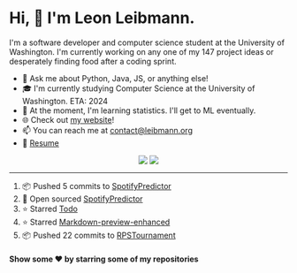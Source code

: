 # Hi, 👋 I'm Leon Leibmann.
I'm a software developer and computer science student at the University of Washington. I'm currently working on any one of my 147 project ideas or desperately finding food after a coding sprint.

- 💬 Ask me about Python, Java, JS, or anything else!
- 🎓 I'm currently studying Computer Science at the University of Washington. ETA: 2024
- 🌱 At the moment, I'm learning statistics. I'll get to ML eventually.
- 🌐 Check out [my website](https://leibmann.org)!
- 📫 You can reach me at [contact@leibmann.org](mailto:contact@leibmann.org)
- 📄 [Resume](https://leibmann.org/Leon_Leibmann_Resume.pdf)

<div align="middle">
<img align="top" src="https://github-readme-stats.vercel.app/api/top-langs/?username=Pop101&layout=compact&theme=transparent&hide_border=true&hide=css">
<img align="top" src="https://github-readme-stats.vercel.app/api?username=Pop101&show_icons=true&theme=transparent&hide_border=true&count_private=true&hide=issues,contribs">
</div>

---
<!--START_SECTION:activity-->
1. 📦 Pushed 5 commits to [SpotifyPredictor](https://github.com/Pop101/SpotifyPredictor)
2. 🎉 Open sourced [SpotifyPredictor](https://github.com/Pop101/SpotifyPredictor)
3. ⭐️ Starred [Todo](https://github.com/simoniz0r/todo)
4. ⭐️ Starred [Markdown-preview-enhanced](https://github.com/shd101wyy/markdown-preview-enhanced)
5. 📦 Pushed 22 commits to [RPSTournament](https://github.com/NoxNovus/RPSTournament)
<!--END_SECTION:activity-->

#### Show some ❤️ by starring some of my repositories
